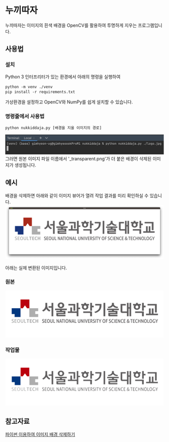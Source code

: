 # 누끼따자
누끼따자는 이미지의 흰색 배경을 OpenCV를 활용하여 투명하게 지우는 프로그램입니다.

## 사용법
### 설치
Python 3 인터프리터가 있는 환경에서 아래의 명령을 실행하여
```console
python -m venv ./venv
pip install -r requirements.txt
```
가상환경을 설정하고 OpenCV와 NumPy를 쉽게 설치할 수 있습니다.

### 명령줄에서 사용법
```console
python nukkiddaja.py [배경을 지울 이미지의 경로]
```
![명령줄예시](./asset/cmdline.png)
그러면 원본 이미지 파일 이름에서 '_transparent.png'가 더 붙은 배경이 삭제된 이미지가 생성됩니다.

## 예시
배경을 삭제하면 아래와 같이 이미지 뷰어가 열려 작업 결과를 미리 확인하실 수 있습니다.
![프로그램출력결과](./asset/window.png)

아래는 실제 변환된 이미지입니다.
### 원본
![원본](./asset/logo.jpg)
### 작업물
![작업물](./asset/logo.jpg_transparent.png)

## 참고자료
[파이썬 이용하여 이미지 배경 삭제하기](https://tolovefeels.tistory.com/100)
